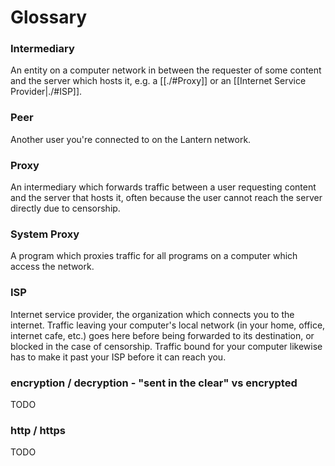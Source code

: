 # Glossary

### Intermediary

An entity on a computer network in between the requester of some content and
the server which hosts it, e.g. a [[./#Proxy]] or an [[Internet Service
Provider|./#ISP]].

### Peer

Another user you're connected to on the Lantern network.

### Proxy

An intermediary which forwards traffic between a user requesting content and
the server that hosts it, often because the user cannot reach the server
directly due to censorship.

### System Proxy

A program which proxies traffic for all programs on a computer which access the
network.

### ISP

Internet service provider, the organization which connects you to the internet.
Traffic leaving your computer's local network (in your home, office, internet
cafe, etc.) goes here before being forwarded to its destination, or blocked in
the case of censorship. Traffic bound for your computer likewise has to make it
past your ISP before it can reach you.

### encryption / decryption - "sent in the clear" vs encrypted

TODO

### http / https

TODO
